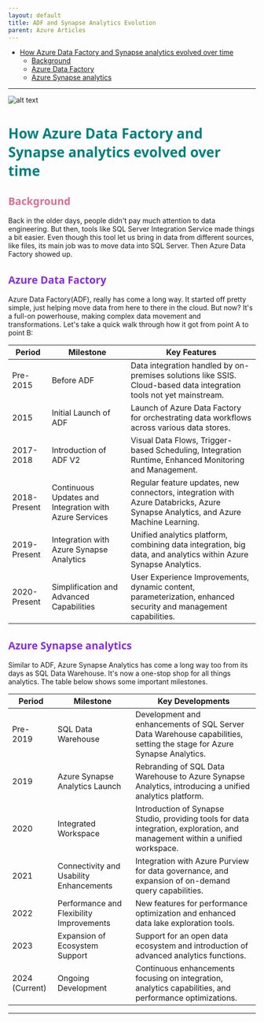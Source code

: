 ```yaml
---
layout: default
title: ADF and Synapse Analytics Evolution
parent: Azure Articles
---
```

- [How Azure Data Factory and Synapse analytics evolved over time](#how-azure-data-factory-and-synapse-analytics-evolved-over-time)
  - [Background](#background)
  - [Azure Data Factory](#azure-data-factory)
  - [Azure Synapse analytics](#azure-synapse-analytics)

---
![alt text](<Create Frame Animation.png>)

# <span style="color: Teal;Font-family: Segoe UI, sans-serif;">How Azure Data Factory and Synapse analytics evolved over time</span>

## <span style="color: PaleVioletRed;Font-family: Segoe UI, sans-serif;">Background</span>

Back in the older days, people didn't pay much attention to data engineering. But then, tools like SQL Server Integration Service made things a bit easier. Even though this tool let us bring in data from different sources, like files, its main job was to move data into SQL Server. Then Azure Data Factory showed up. 

## <span style="color: blueviolet;Font-family: Segoe UI, sans-serif;">Azure Data Factory</span>

Azure Data Factory(ADF), really has come a long way. It started off pretty simple, just helping move data from here to there in the cloud. But now? It's a full-on powerhouse, making complex data movement and transformations. Let's take a quick walk through how it got from point A to point B:

| Period       | Milestone                                           | Key Features                                                                                                                                                      |
|--------------|-----------------------------------------------------|-------------------------------------------------------------------------------------------------------------------------------------------------------------------|
| Pre-2015     | Before ADF                                          | Data integration handled by on-premises solutions like SSIS. Cloud-based data integration tools not yet mainstream.                                              |
| 2015         | Initial Launch of ADF                               | Launch of Azure Data Factory for orchestrating data workflows across various data stores.                                                                         |
| 2017-2018    | Introduction of ADF V2                              | Visual Data Flows, Trigger-based Scheduling, Integration Runtime, Enhanced Monitoring and Management.                                                             |
| 2018-Present | Continuous Updates and Integration with Azure Services | Regular feature updates, new connectors, integration with Azure Databricks, Azure Synapse Analytics, and Azure Machine Learning.                                  |
| 2019-Present | Integration with Azure Synapse Analytics          | Unified analytics platform, combining data integration, big data, and analytics within Azure Synapse Analytics.                                                   |
| 2020-Present | Simplification and Advanced Capabilities          | User Experience Improvements, dynamic content, parameterization, enhanced security and management capabilities.                                                  |

## <span style="color: blueviolet;Font-family: Segoe UI, sans-serif;">Azure Synapse analytics</span>

Similar to ADF, Azure Synapse Analytics has come a long way too from its days as SQL Data Warehouse. It's now a one-stop shop for all things analytics. The table below shows some important milestones.

| Period         | Milestone                             | Key Developments                                                                                         |
|----------------|---------------------------------------|---------------------------------------------------------------------------------------------------------|
| Pre-2019       | SQL Data Warehouse                    | Development and enhancements of SQL Server Data Warehouse capabilities, setting the stage for Azure Synapse Analytics. |
| 2019           | Azure Synapse Analytics Launch        | Rebranding of SQL Data Warehouse to Azure Synapse Analytics, introducing a unified analytics platform.  |
| 2020           | Integrated Workspace                  | Introduction of Synapse Studio, providing tools for data integration, exploration, and management within a unified workspace. |
| 2021           | Connectivity and Usability Enhancements | Integration with Azure Purview for data governance, and expansion of on-demand query capabilities.      |
| 2022           | Performance and Flexibility Improvements | New features for performance optimization and enhanced data lake exploration tools.                     |
| 2023           | Expansion of Ecosystem Support        | Support for an open data ecosystem and introduction of advanced analytics functions.                    |
| 2024 (Current) | Ongoing Development                   | Continuous enhancements focusing on integration, analytics capabilities, and performance optimizations. |

---